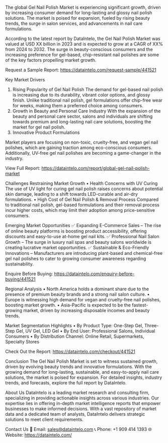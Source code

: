 The global Gel Nail Polish Market is experiencing significant growth, driven by increasing consumer demand for long-lasting and glossy nail polish solutions. The market is poised for expansion, fueled by rising beauty trends, the surge in salon services, and advancements in nail care formulations.

According to the latest report by DataIntelo, the Gel Nail Polish Market was valued at USD XX billion in 2023 and is expected to grow at a CAGR of XX% from 2024 to 2032. The surge in beauty-conscious consumers and the increasing preference for gel-based, chip-resistant nail polishes are some of the key factors propelling market growth.

Request a Sample Report: https://dataintelo.com/request-sample/441521

Key Market Drivers
1.	Rising Popularity of Gel Nail Polish
The demand for gel-based nail polish is increasing due to its durability, vibrant color options, and glossy finish. Unlike traditional nail polish, gel formulations offer chip-free wear for weeks, making them a preferred choice among consumers.
2.	Growth in Beauty and Personal Care Industry
With the expansion of the beauty and personal care sector, salons and individuals are shifting towards premium and long-lasting nail care solutions, boosting the market for gel nail polish.
3.	Innovative Product Formulations

Market players are focusing on non-toxic, cruelty-free, and vegan gel nail polishes, which are gaining traction among eco-conscious consumers. Additionally, UV-free gel nail polishes are becoming a game-changer in the industry.

View Full Report: https://dataintelo.com/report/global-gel-nail-polish-market

Challenges Restraining Market Growth
•	Health Concerns with UV Curing
The use of UV light for curing gel nail polish raises concerns about potential skin damage, leading to a shift towards LED-curable and air-dry formulations.
•	High Cost of Gel Nail Polish & Removal Process
Compared to traditional nail polish, gel-based formulations and their removal process incur higher costs, which may limit their adoption among price-sensitive consumers.

Emerging Market Opportunities
✅ Expanding E-Commerce Sales – The rise of online beauty platforms is boosting product accessibility, offering discounts and easy-to-use at-home gel nail kits.
✅ Professional Nail Salon Growth – The surge in luxury nail spas and beauty salons worldwide is creating lucrative market opportunities.
✅ Sustainable & Eco-Friendly Innovations – Manufacturers are introducing plant-based and chemical-free gel nail polishes to cater to growing consumer awareness regarding sustainability.

Enquire Before Buying: https://dataintelo.com/enquiry-before-buying/441521

Regional Analysis
•	North America holds a dominant share due to the presence of premium beauty brands and a strong nail salon culture.
•	Europe is witnessing high demand for vegan and cruelty-free nail polishes, boosting market growth.
•	Asia-Pacific is expected to be the fastest-growing market, driven by increasing disposable incomes and beauty trends.

Market Segmentation Highlights
•	By Product Type: One-Step Gel, Three-Step Gel, UV Gel, LED Gel
•	By End User: Professional Salons, Individual Consumers
•	By Distribution Channel: Online Retail, Supermarkets, Specialty Stores

Check Out the Report: https://dataintelo.com/checkout/441521

Conclusion
The Gel Nail Polish Market is set to witness sustained growth, driven by evolving beauty trends and innovative formulations. With the growing demand for long-lasting, sustainable, and easy-to-apply nail care solutions, the market is poised for expansion. For detailed insights, industry trends, and forecasts, explore the full report by DataIntelo.

About Us
DataIntelo is a leading market research and consulting firm, specializing in providing actionable insights across various industries. Our expertise lies in offering in-depth market intelligence reports that empower businesses to make informed decisions. With a vast repository of market data and a dedicated team of analysts, DataIntelo delivers strategic solutions to meet client requirements.

Contact Us
📧 Email: sales@dataintelo.com
📞 Phone: +1 909 414 1393
🌐 Website: https://dataintelo.com/

